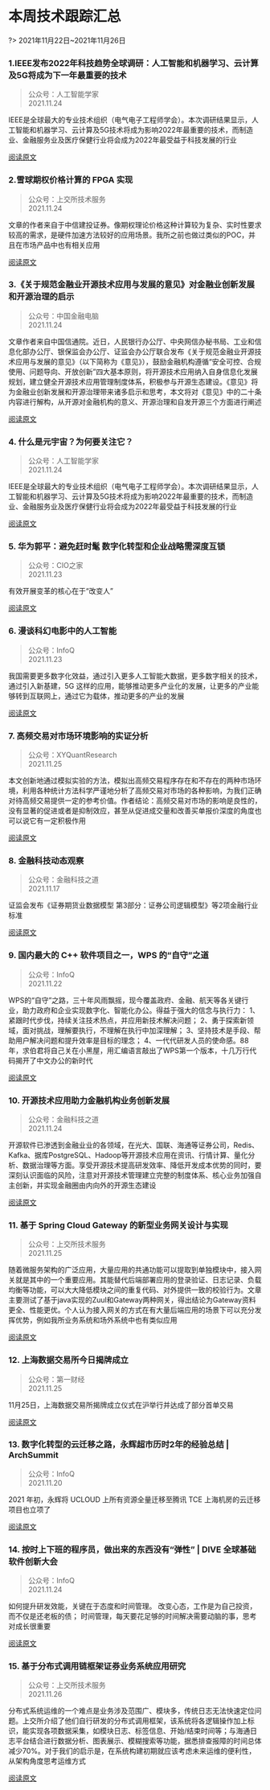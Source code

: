 # 本周技术跟踪汇总

?> 2021年11月22日~2021年11月26日  

### 1.IEEE发布2022年科技趋势全球调研：人工智能和机器学习、云计算及5G将成为下一年最重要的技术

> 公众号：人工智能学家  
> 2021.11.24

IEEE是全球最大的专业技术组织（电气电子工程师学会）。本次调研结果显示，人工智能和机器学习、云计算及5G技术将成为影响2022年最重要的技术，而制造业、金融服务业及医疗保健行业将会成为2022年最受益于科技发展的行业

[阅读原文](https://mp.weixin.qq.com/s/VdyrOQ5E8O0ZxIWasHFwSg)

### 2.雪球期权价格计算的 FPGA 实现

> 公众号：上交所技术服务  
> 2021.11.24

文章的作者来自于中信建投证券。像期权理论价格这种计算较为复杂、实时性要求较高的需求，是硬件加速方法较好的应用场景。我所之前也做过类似的POC，并且在市场产品中也有相关应用

[阅读原文](https://mp.weixin.qq.com/s/L0kC7O1HElwkZ5zQMn29Dg)

### 3.《关于规范金融业开源技术应用与发展的意见》对金融业创新发展和开源治理的启示

> 公众号：中国金融电脑  
> 2021.11.24

文章作者来自中国信通院。近日，人民银行办公厅、中央网信办秘书局、工业和信息化部办公厅、银保监会办公厅、证监会办公厅联合发布《关于规范金融业开源技术应用与发展的意见》（以下简称为《意见》），鼓励金融机构遵循“安全可控、合规使用、问题导向、开放创新”四大基本原则，将开源技术应用纳入自身信息化发展规划，建立健全开源技术应用管理制度体系，积极参与开源生态建设。《意见》将为金融业创新发展和开源治理带来诸多启示和思考，本文将对《意见》中的二十条内容进行解构，从开源对金融机构的意义、开源治理和自发开源三个方面进行阐述

[阅读原文](https://mp.weixin.qq.com/s/eifvfcHJuUMhXnIe9BMt2g)

### 4. 什么是元宇宙？为何要关注它？

> 公众号：人工智能学家  
> 2021.11.24

IEEE是全球最大的专业技术组织（电气电子工程师学会）。本次调研结果显示，人工智能和机器学习、云计算及5G技术将成为影响2022年最重要的技术，而制造业、金融服务业及医疗保健行业将会成为2022年最受益于科技发展的行业

[阅读原文](https://mp.weixin.qq.com/s/VdyrOQ5E8O0ZxIWasHFwSg)

### 5. 华为郭平：避免赶时髦 数字化转型和企业战略需深度互锁

> 公众号：CIO之家  
> 2021.11.23

有效开展变革的核心在于“改变人”

[阅读原文](https://mp.weixin.qq.com/s/3udpTYvIH6I9Ds3Y_N4WHg)

### 6. 漫谈科幻电影中的人工智能

> 公众号：InfoQ  
> 2021.11.23

我国需要更多数字化效益，通过引入更多人工智能大数据，更多数字相关的技术，通过引入新基建，5G 这样的应用，能够推动更多产业化的发展，让更多的产业能够转到互联网上，通过它为载体，推动更多的产业的发展

[阅读原文](https://mp.weixin.qq.com/s/e0CyzZNSsDKyszdVBMYVkg)

### 7. 高频交易对市场环境影响的实证分析

> 公众号：XYQuantResearch  
> 2021.11.25

本文创新地通过模拟实验的方法，模拟出高频交易程序存在和不存在的两种市场环境，利用各种统计方法科学严谨地分析了高频交易对市场的各种影响，为我们正确对待高频交易提供一定的参考价值。作者结论：高频交易对市场的影响是良性的，没有显著的促进或者是抑制效应，甚至从促进成交量和改善买单报价深度的角度也可以说它有一定积极作用

[阅读原文](https://mp.weixin.qq.com/s/HZG56LExSbbezEqtUYNk2g)

### 8. 金融科技动态观察

> 公众号：金融科技之道  
> 2021.11.17

证监会发布《证券期货业数据模型 第3部分：证券公司逻辑模型》等2项金融行业标准

[阅读原文](https://mp.weixin.qq.com/s/Mi5-qjZB1lL5RCUyEh5iTQ)

### 9. 国内最大的 C++ 软件项目之一，WPS 的“自守”之道

> 公众号：InfoQ  
> 2021.11.22

WPS的“自守”之路，三十年风雨飘摇，现今覆盖政府、金融、航天等各关键行业，助力政府和企业实现数字化、智能化办公。得益于强大的信念与执行力：
1、紧跟时代步伐，持续关注技术热点，并应用新技术解决问题；
2、勇于探索新领域，面对挑战，理解要执行，不理解在执行中加深理解；
3、坚持技术是手段、帮助用户解决问题和提升效率是目标的理念；
4、一代代研发人员的使命感。88年，求伯君将自己关在小黑屋，用汇编语言敲出了WPS第一个版本，十几万行代码揭开了中文办公的新时代

[阅读原文](https://mp.weixin.qq.com/s/VdyrOQ5E8O0ZxIWasHFwSg)

### 10. 开源技术应用助力金融机构业务创新发展

> 公众号：金融科技之道  
> 2021.11.24

开源软件已渗透到金融业业的各领域，在光大、国联、海通等证券公司，Redis、Kafka、据库PostgreSQL、Hadoop等开源技术应用在资讯、行情计算、量化分析、数据治理等方面。享受开源技术提高研发效率、降低开发成本优势的同时，要深刻认识面临的风险，注意对开源技术管理建立完整的制度体系、核心业务加强自主创新，并实现金融圈由内向外的开源生态建设

[阅读原文](https://mp.weixin.qq.com/s/Z0G7dICLlfj-h6JsVPFbOQ)

### 11. 基于 Spring Cloud Gateway 的新型业务网关设计与实现

> 公众号：上交所技术服务  
> 2021.11.25

随着微服务架构的广泛应用，大量应用的共通功能可以提取到单独模块中，接入网关就是其中的一个重要应用。其能替代后端部署应用的登录验证、日志记录、负载均衡等功能，可以大大降低模块之间的重复代码、对外提供一致的校验行为。文章主要测试了基于java实现的Zuul和Gateway两种网关，得出结论为Gateway资料更全、性能更优。个人认为接入网关的方式在有大量后端应用的场景下可以充分发挥优势，例如我所业务系统和场外系统中也有类似应用

[阅读原文](https://mp.weixin.qq.com/s/p-X7NgGPTifod4koeRVz-A)

### 12. 上海数据交易所今日揭牌成立

> 公众号：第一财经  
> 2021.11.25

11月25日，上海数据交易所揭牌成立仪式在沪举行并达成了部分首单交易

[阅读原文](https://mp.weixin.qq.com/s/VdyrOQ5E8O0ZxIWasHFwSg)

### 13. 数字化转型的云迁移之路，永辉超市历时2年的经验总结 | ArchSummit

> 公众号：InfoQ  
> 2021.11.20

2021 年初，永辉将 UCLOUD 上所有资源全量迁移至腾讯 TCE 上海机房的云迁移项目也立项了

[阅读原文](https://mp.weixin.qq.com/s/qnl9uYsSaJhlG1Sv_LtURg)

### 14. 按时上下班的程序员，做出来的东西没有“弹性” | DIVE 全球基础软件创新大会

> 公众号：InfoQ  
> 2021.11.24

如何提升研发效能，关键在于态度和时间管理。
改变心态，工作是为自己投资，而不仅是还老板的债；
时间管理，每天要花足够的时间解决需要动脑的事，思考对成长很重要

[阅读原文](https://mp.weixin.qq.com/s/X37R0THH0lwr7Dn30W3nug)

### 15. 基于分布式调用链框架证券业务系统应用研究

> 公众号：上交所技术服务  
> 2021.11.26

分布式系统运维的一个难点是业务涉及范围广、模块多，传统日志无法快速定位问题。上交所介绍了他们自行研发的分布式调用框架，该系统将各逻辑操作加上标识，能实现各项数据采集，如模块日志、标签信息、开始/结束时间等；与海通日志平台结合进行数据分析、图表展示、模糊搜索等功能，据悉排查报障的时间总体减少70%。对于我们的启示是，在系统构建初期就应该考虑未来运维的便利性，从架构角度思考运维方式

[阅读原文](https://mp.weixin.qq.com/s/jO2Q5G8Sf1UwXJ-ge9ya9w)
